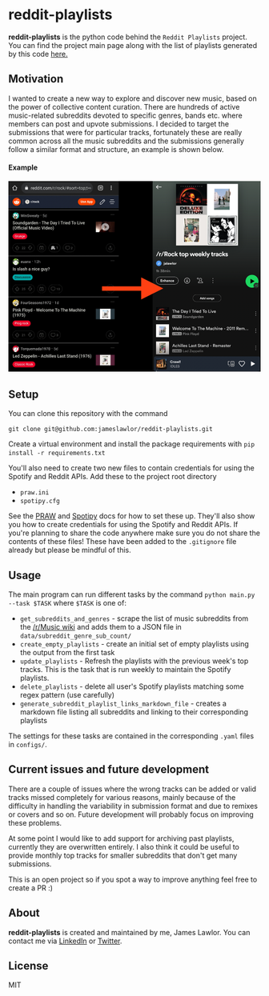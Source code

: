 # reddit-playlists

**reddit-playlists** is the python code behind the `Reddit Playlists` project. 
You can find the project main page along with the list of playlists generated by this code [here.](https://jameslawlor.github.io/reddit-playlists/)
 
## Motivation

 I wanted to create a new way to explore and discover new music, based on the power of collective content curation.
There are hundreds of active music-related subreddits devoted to specific genres, bands etc. where members can post and upvote submissions.
 I decided to target the submissions that were for particular tracks, fortunately these are really common across all the music subreddits and the submissions generally follow a similar format and structure, an example is shown below.

#### Example
 ![img.png](docs/img.png)

## Setup

You can clone this repository with the command
 
```
git clone git@github.com:jameslawlor/reddit-playlists.git
```

Create a virtual environment and install the package requirements with `pip install -r requirements.txt`

You'll also need to create two new files to contain credentials for using the Spotify and Reddit APIs. 
Add these to the project root directory

* `praw.ini`
* `spotipy.cfg`

 See the [PRAW](https://praw.readthedocs.io/en/stable/) and [Spotipy](https://spotipy.readthedocs.io/) docs for how to set these up.
 They'll also show you how to create credentials for using the Spotify and Reddit APIs.
 If you're planning to share the code anywhere make sure you do not share the contents of these files! 
 These have been added to the `.gitignore` file already but please be mindful of this.

## Usage

 The main program can run different tasks by the command `python main.py --task $TASK` where `$TASK` is one of:
* `get_subreddits_and_genres` - scrape the list of music subreddits from the [/r/Music wiki](https://www.reddit.com/r/Music/wiki/musicsubreddits/) and adds them to a JSON file in `data/subreddit_genre_sub_count/`
* `create_empty_playlists` - create an initial set of empty playlists using the output from the first task
* `update_playlists` - Refresh the playlists with the previous week's top tracks. This is the task that is run weekly to maintain the Spotify playlists.
* `delete_playlists` - delete all user's Spotify playlists matching some regex pattern (use carefully)  
* `generate_subreddit_playlist_links_markdown_file` - creates a markdown file listing all subreddits and linking to their corresponding playlists

 The settings for these tasks are contained in the corresponding `.yaml` files in `configs/`.

## Current issues and future development

There are a couple of issues where the wrong tracks can be added or valid tracks missed completely for various reasons,
mainly because of the difficulty in handling the variability in submission format and due to remixes or covers and so on.
 Future development will probably focus on improving these problems.

At some point I would like to add support for archiving past playlists, currently they are overwritten entirely. 
I also think it could be useful to provide monthly top tracks for smaller subreddits that don't get many submissions.  

This is an open project so if you spot a way to improve anything feel free to create a PR :)

## About

 **reddit-playlists** is created and maintained by me, James Lawlor. 
 You can contact me via [LinkedIn](https://www.linkedin.com/in/james-lawlor/) or [Twitter](https://twitter.com/lawlorino).

## License

 MIT